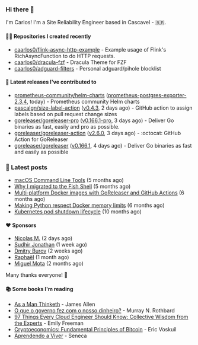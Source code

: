 ### Hi there 👋

I'm Carlos! I'm a Site Reliability Engineer based in Cascavel - 🇧🇷.

#### 👨‍💻 Repositories I created recently
- [caarlos0/flink-async-http-example](https://github.com/caarlos0/flink-async-http-example) - Example usage of Flink&#39;s RichAsyncFunction to do HTTP requests.
- [caarlos0/dracula-fzf](https://github.com/caarlos0/dracula-fzf) - Dracula Theme for FZF
- [caarlos0/adguard-filters](https://github.com/caarlos0/adguard-filters) - Personal adguard/pihole blocklist

#### 🚀 Latest releases I've contributed to


- [prometheus-community/helm-charts](https://github.com/prometheus-community/helm-charts) ([prometheus-postgres-exporter-2.3.4](https://github.com/prometheus-community/helm-charts/releases/tag/prometheus-postgres-exporter-2.3.4), today) - Prometheus community Helm charts
- [pascalgn/size-label-action](https://github.com/pascalgn/size-label-action) ([v0.4.3](https://github.com/pascalgn/size-label-action/releases/tag/v0.4.3), 2 days ago) - GitHub action to assign labels based on pull request change sizes
- [goreleaser/goreleaser-pro](https://github.com/goreleaser/goreleaser-pro) ([v0.166.1-pro](https://github.com/goreleaser/goreleaser-pro/releases/tag/v0.166.1-pro), 3 days ago) - Deliver Go binaries as fast, easily and pro as possible.
- [goreleaser/goreleaser-action](https://github.com/goreleaser/goreleaser-action) ([v2.6.0](https://github.com/goreleaser/goreleaser-action/releases/tag/v2.6.0), 3 days ago) - :octocat: GitHub Action for GoReleaser
- [goreleaser/goreleaser](https://github.com/goreleaser/goreleaser) ([v0.166.1](https://github.com/goreleaser/goreleaser/releases/tag/v0.166.1), 4 days ago) - Deliver Go binaries as fast and easily as possible

### 📄 Latest posts
- [macOS Command Line Tools](https://carlosbecker.com/posts/xcode-select/) (5 months ago)
- [Why I migrated to the Fish Shell](https://carlosbecker.com/posts/fish/) (5 months ago)
- [Multi-platform Docker images with GoReleaser and GitHub Actions](https://carlosbecker.com/posts/multi-platform-docker-images-goreleaser-gh-actions/) (6 months ago)
- [Making Python respect Docker memory limits](https://carlosbecker.com/posts/python-docker-limits/) (6 months ago)
- [Kubernetes pod shutdown lifecycle](https://carlosbecker.com/posts/k8s-pod-shutdown-lifecycle/) (10 months ago)

#### ❤️ Sponsors
- [Nicolas M.](https://github.com/penguwin) (2 days ago)
- [Sudhir Jonathan](https://github.com/sudhirj) (1 week ago)
- [Dmitry Burov](https://github.com/dmitryburov) (2 weeks ago)
- [Raphaël](https://github.com/sundowndev) (1 month ago)
- [Miguel Mota](https://github.com/miguelmota) (2 months ago)

Many thanks everyone! 🙏

#### 📚 Some books I'm reading
- [As a Man Thinketh](https://www.goodreads.com/book/show/25744249-as-a-man-thinketh) - James Allen
- [O que o governo fez com o nosso dinheiro?](https://www.goodreads.com/book/show/25266290-o-que-o-governo-fez-com-o-nosso-dinheiro) - Murray N. Rothbard
- [97 Things Every Cloud Engineer Should Know: Collective Wisdom from the Experts](https://www.goodreads.com/book/show/53483754-97-things-every-cloud-engineer-should-know) - Emily Freeman
- [Cryptoeconomics: Fundamental Principles of Bitcoin](https://www.goodreads.com/book/show/56919322-cryptoeconomics) - Eric Voskuil
- [Aprendendo a Viver](https://www.goodreads.com/book/show/28219486-aprendendo-a-viver) - Seneca
